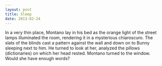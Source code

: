 ```yaml
---
layout: post
title: Sleep
date: 2013-02-24
---
```

In a very thin place, Montano lay in his bed as the orange light of the
      street lamps illuminated the room, rendering it in a mysterious chiaroscuro. The slats of the
      blinds cast a pattern against the wall and down on to Bunny sleeping next to him. He turned to
      look at her, analyzed the pillows (dictionaries) on which her head rested.    Montano turned to the window. Would she have enough words?